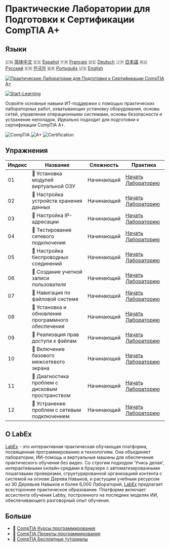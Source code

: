 # Практические Лаборатории для Подготовки к Сертификации CompTIA A+

## Языки

🇨🇳 [简体中文](README_zh.md) 🇪🇸 [Español](README_es.md) 🇫🇷 [Français](README_fr.md) 🇩🇪 [Deutsch](README_de.md) 🇯🇵 [日本語](README_ja.md) 🇷🇺 [Русский](README_ru.md) 🇰🇷 [한국어](README_ko.md) 🇧🇷 [Português](README_pt.md) 🇺🇸 [English](README.md) 

[![Практические Лаборатории для Подготовки к Сертификации CompTIA A+](https://cover-creator.labex.io/comptia-a-plus-training-labs.png?lang=ru)](https://labex.io/ru/courses/comptia-a-plus-training-labs)

[![Start-Learning](https://img.shields.io/badge/Start-Learning-whitesmoke?style=for-the-badge)](https://labex.io/ru/courses/comptia-a-plus-training-labs)

Освойте основные навыки ИТ-поддержки с помощью практических лабораторных работ, охватывающих установку оборудования, основы сетей, управление операционными системами, основы безопасности и устранение неполадок. Идеально подходит для подготовки к сертификации CompTIA A+.

![CompTIA](https://img.shields.io/badge/CompTIA-whitesmoke?style=for-the-badge&logo=comptia)
![A+](https://img.shields.io/badge/A+-whitesmoke?style=for-the-badge&logo=a+)
![Certification](https://img.shields.io/badge/Certification-whitesmoke?style=for-the-badge&logo=certification)


## Упражнения

|   Индекс | Название                                            | Сложность   | Практика                                                                                                                                                           |
|----------|-----------------------------------------------------|-------------|--------------------------------------------------------------------------------------------------------------------------------------------------------------------|
|       01 | 🧩  Установка модулей виртуальной ОЗУ               | Начинающий  | <a target='_blank' href='https://labex.io/ru/labs/linux-installing-virtual-ram-modules-632799?course=comptia-a-plus-training-labs'>Начать Лабораторию</a>          |
|       02 | 🧩  Настройка устройств хранения данных             | Начинающий  | <a target='_blank' href='https://labex.io/ru/labs/linux-configuring-storage-devices-632793?course=comptia-a-plus-training-labs'>Начать Лабораторию</a>             |
|       03 | 🧩  Настройка IP-адресации                          | Начинающий  | <a target='_blank' href='https://labex.io/ru/labs/linux-setting-up-ip-addressing-632801?course=comptia-a-plus-training-labs'>Начать Лабораторию</a>                |
|       04 | 🧩  Тестирование сетевого подключения               | Начинающий  | <a target='_blank' href='https://labex.io/ru/labs/linux-testing-network-connectivity-632803?course=comptia-a-plus-training-labs'>Начать Лабораторию</a>            |
|       05 | 🧩  Настройка беспроводных соединений               | Начинающий  | <a target='_blank' href='https://labex.io/ru/labs/linux-configuring-wireless-connections-632794?course=comptia-a-plus-training-labs'>Начать Лабораторию</a>        |
|       06 | 🧩  Создание учетной записи пользователя            | Начинающий  | <a target='_blank' href='https://labex.io/ru/labs/linux-user-account-creation-632804?course=comptia-a-plus-training-labs'>Начать Лабораторию</a>                   |
|       07 | 🧩  Навигация по файловой системе                   | Начинающий  | <a target='_blank' href='https://labex.io/ru/labs/linux-file-system-navigation-632797?course=comptia-a-plus-training-labs'>Начать Лабораторию</a>                  |
|       08 | 🧩  Установка и обновление программного обеспечения | Начинающий  | <a target='_blank' href='https://labex.io/ru/labs/linux-software-installation-and-updates-632802?course=comptia-a-plus-training-labs'>Начать Лабораторию</a>       |
|       09 | 🧩  Реализация прав доступа к файлам                | Начинающий  | <a target='_blank' href='https://labex.io/ru/labs/linux-implementing-file-permissions-632798?course=comptia-a-plus-training-labs'>Начать Лабораторию</a>           |
|       10 | 🧩  Включение базового межсетевого экрана           | Начинающий  | <a target='_blank' href='https://labex.io/ru/labs/linux-enabling-basic-firewall-632796?course=comptia-a-plus-training-labs'>Начать Лабораторию</a>                 |
|       11 | 🧩  Диагностика проблем с дисковым пространством    | Начинающий  | <a target='_blank' href='https://labex.io/ru/labs/linux-diagnosing-disk-space-issues-632795?course=comptia-a-plus-training-labs'>Начать Лабораторию</a>            |
|       12 | 🧩  Устранение проблем с сетевым подключением       | Начинающий  | <a target='_blank' href='https://labex.io/ru/labs/linux-resolving-network-connectivity-problems-632800?course=comptia-a-plus-training-labs'>Начать Лабораторию</a> |

## О LabEx

[LabEx](https://labex.io) - это интерактивная практическая обучающая платформа, посвященная программированию и технологиям. Она объединяет лаборатории, ИИ-помощь и виртуальные машины для обеспечения практического обучения без видео. Со строгим подходом 'Учись делая', интерактивными онлайн-средами в браузере с автоматизированными пошаговыми проверками, структурированной организацией контента с системой на основе Дерева Навыков, и растущим учебным ресурсом из 30 Деревьев Навыков и более 6,000 Лабораторий, [LabEx](https://labex.io) предлагает всестороннее практическое образование. Платформа включает ассистента обучения Labby, построенного на последних моделях ИИ, обеспечивающего разговорный опыт обучения.

## Больше

- 🔗 [CompTIA Курсы программирования](https://github.com/labex-labs/awesome-programming-courses)
- 🔗 [CompTIA Проекты программирования](https://github.com/labex-labs/awesome-programming-projects)
- 🔗 [CompTIA Бесплатные туториалы](https://github.com/labex-labs/comptia-free-tutorials)

